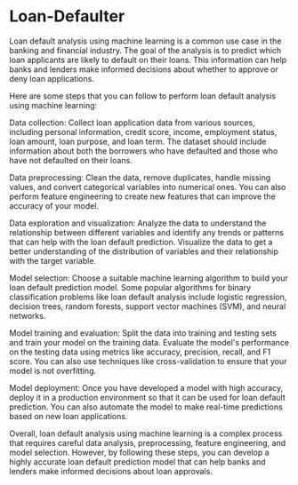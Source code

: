 # Loan-Defaulter

Loan default analysis using machine learning is a common use case in the banking and financial industry. The goal of the analysis is to predict which loan applicants are likely to default on their loans. This information can help banks and lenders make informed decisions about whether to approve or deny loan applications.

Here are some steps that you can follow to perform loan default analysis using machine learning:

Data collection: Collect loan application data from various sources, including personal information, credit score, income, employment status, loan amount, loan purpose, and loan term. The dataset should include information about both the borrowers who have defaulted and those who have not defaulted on their loans.

Data preprocessing: Clean the data, remove duplicates, handle missing values, and convert categorical variables into numerical ones. You can also perform feature engineering to create new features that can improve the accuracy of your model.

Data exploration and visualization: Analyze the data to understand the relationship between different variables and identify any trends or patterns that can help with the loan default prediction. Visualize the data to get a better understanding of the distribution of variables and their relationship with the target variable.

Model selection: Choose a suitable machine learning algorithm to build your loan default prediction model. Some popular algorithms for binary classification problems like loan default analysis include logistic regression, decision trees, random forests, support vector machines (SVM), and neural networks.

Model training and evaluation: Split the data into training and testing sets and train your model on the training data. Evaluate the model's performance on the testing data using metrics like accuracy, precision, recall, and F1 score. You can also use techniques like cross-validation to ensure that your model is not overfitting.

Model deployment: Once you have developed a model with high accuracy, deploy it in a production environment so that it can be used for loan default prediction. You can also automate the model to make real-time predictions based on new loan applications.

Overall, loan default analysis using machine learning is a complex process that requires careful data analysis, preprocessing, feature engineering, and model selection. However, by following these steps, you can develop a highly accurate loan default prediction model that can help banks and lenders make informed decisions about loan approvals.

